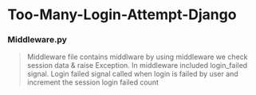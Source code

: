 # Too-Many-Login-Attempt-Django

### Middleware.py 

> Middleware file contains middlware by using middleware we check session data & raise Exception. 
> In middleware included login_failed signal. Login failed signal called when login is failed by user and increment the session login failed count

